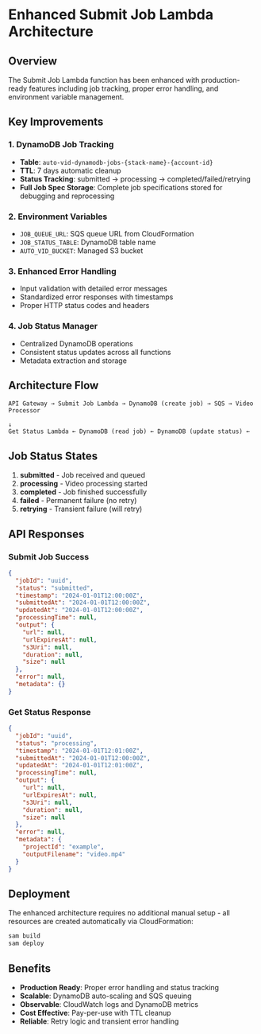 # Enhanced Submit Job Lambda Architecture

## Overview

The Submit Job Lambda function has been enhanced with production-ready features including job tracking, proper error handling, and environment variable management.

## Key Improvements

### 1. **DynamoDB Job Tracking**
- **Table**: `auto-vid-dynamodb-jobs-{stack-name}-{account-id}`
- **TTL**: 7 days automatic cleanup
- **Status Tracking**: submitted → processing → completed/failed/retrying
- **Full Job Spec Storage**: Complete job specifications stored for debugging and reprocessing

### 2. **Environment Variables**
- `JOB_QUEUE_URL`: SQS queue URL from CloudFormation
- `JOB_STATUS_TABLE`: DynamoDB table name
- `AUTO_VID_BUCKET`: Managed S3 bucket

### 3. **Enhanced Error Handling**
- Input validation with detailed error messages
- Standardized error responses with timestamps
- Proper HTTP status codes and headers

### 4. **Job Status Manager**
- Centralized DynamoDB operations
- Consistent status updates across all functions
- Metadata extraction and storage

## Architecture Flow

```
API Gateway → Submit Job Lambda → DynamoDB (create job) → SQS → Video Processor
                                                                      ↓
Get Status Lambda ← DynamoDB (read job) ← DynamoDB (update status) ←
```

## Job Status States

1. **submitted** - Job received and queued
2. **processing** - Video processing started
3. **completed** - Job finished successfully
4. **failed** - Permanent failure (no retry)
5. **retrying** - Transient failure (will retry)

## API Responses

### Submit Job Success
```json
{
  "jobId": "uuid",
  "status": "submitted",
  "timestamp": "2024-01-01T12:00:00Z",
  "submittedAt": "2024-01-01T12:00:00Z",
  "updatedAt": "2024-01-01T12:00:00Z",
  "processingTime": null,
  "output": {
    "url": null,
    "urlExpiresAt": null,
    "s3Uri": null,
    "duration": null,
    "size": null
  },
  "error": null,
  "metadata": {}
}
```

### Get Status Response
```json
{
  "jobId": "uuid",
  "status": "processing",
  "timestamp": "2024-01-01T12:01:00Z",
  "submittedAt": "2024-01-01T12:00:00Z",
  "updatedAt": "2024-01-01T12:01:00Z",
  "processingTime": null,
  "output": {
    "url": null,
    "urlExpiresAt": null,
    "s3Uri": null,
    "duration": null,
    "size": null
  },
  "error": null,
  "metadata": {
    "projectId": "example",
    "outputFilename": "video.mp4"
  }
}
```

## Deployment

The enhanced architecture requires no additional manual setup - all resources are created automatically via CloudFormation:

```bash
sam build
sam deploy
```

## Benefits

- **Production Ready**: Proper error handling and status tracking
- **Scalable**: DynamoDB auto-scaling and SQS queuing
- **Observable**: CloudWatch logs and DynamoDB metrics
- **Cost Effective**: Pay-per-use with TTL cleanup
- **Reliable**: Retry logic and transient error handling